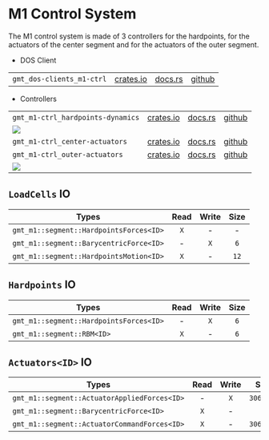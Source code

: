 # M1 Control System

The M1 control system is made of 3 controllers for the hardpoints, for the actuators of the center segment and for the actuators of the outer segment.

 * DOS Client

|||||
|-|-|-|-|
| `gmt_dos-clients_m1-ctrl`| [crates.io](https://crates.io/crates/gmt_dos-clients_m1-ctrl) | [docs.rs](https://docs.rs/gmt_dos-clients_m1-ctrl) | [github](https://github.com/rconan/dos-actors/tree/main/clients/m1-ctrl) |

 * Controllers

|||||
|-|-|-|-|
| `gmt_m1-ctrl_hardpoints-dynamics`| [crates.io](https://crates.io/crates/gmt_m1-ctrl_hardpoints-dynamics) | [docs.rs](https://docs.rs/gmt_m1-ctrl_hardpoints-dynamics) | [github](https://github.com/rconan/gmt-controllers/tree/main/m1-ctrl/hardpoints) |
| ![](hardpoints.png) |
| `gmt_m1-ctrl_center-actuators`| [crates.io](https://crates.io/crates/gmt_m1-ctrl_center-actuators) | [docs.rs](https://docs.rs/gmt_m1-ctrl_center-actuators) | [github](https://github.com/rconan/gmt-controllers/tree/main/m1-ctrl/actuators/center) |
| `gmt_m1-ctrl_outer-actuators`| [crates.io](https://crates.io/crates/gmt_m1-ctrl_outer-actuators) | [docs.rs](https://docs.rs/gmt_m1-ctrl_outer-actuators) | [github](https://github.com/rconan/gmt-controllers/tree/main/m1-ctrl/actuators/outer) |
| ![](force-loop.png) |


## `LoadCells` IO 

| Types | Read | Write | Size |
| ----- |:----:|:-----:|:----:|
| `gmt_m1::segment::HardpointsForces<ID>` | `X` | - | - |
| `gmt_m1::segment::BarycentricForce<ID>` | - | `X` | `6` |
| `gmt_m1::segment::HardpointsMotion<ID>` | `X` | - | `12` | 

## `Hardpoints` IO 

| Types | Read | Write | Size |
| ----- |:----:|:-----:|:----:|
| `gmt_m1::segment::HardpointsForces<ID>` | - | `X` | `6` |
| `gmt_m1::segment::RBM<ID>` | `X` | - | `6` | 

## `Actuators<ID>` IO 

| Types | Read | Write | Size |
| ----- |:----:|:-----:|:----:|
| `gmt_m1::segment::ActuatorAppliedForces<ID>` | - | `X` | `306/335` |
| `gmt_m1::segment::BarycentricForce<ID>` | `X` | - | `6` |
| `gmt_m1::segment::ActuatorCommandForces<ID>` | `X` | - | `306/335` | 